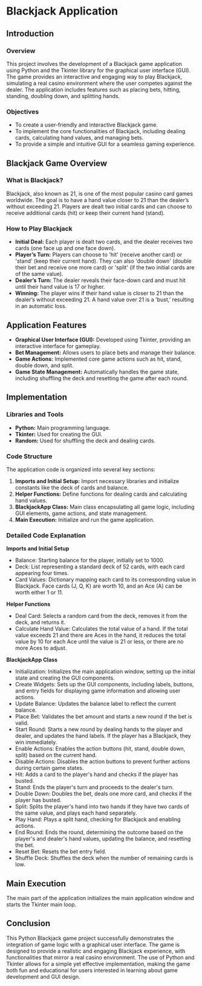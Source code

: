 # Blackjack Application

## Introduction

### Overview

This project involves the development of a Blackjack game application using Python and the Tkinter library for the graphical user interface (GUI). The game provides an interactive and engaging way to play Blackjack, simulating a real casino environment where the user competes against the dealer. The application includes features such as placing bets, hitting, standing, doubling down, and splitting hands.

### Objectives

- To create a user-friendly and interactive Blackjack game.
- To implement the core functionalities of Blackjack, including dealing cards, calculating hand values, and managing bets.
- To provide a simple and intuitive GUI for a seamless gaming experience.

## Blackjack Game Overview

### What is Blackjack?

Blackjack, also known as 21, is one of the most popular casino card games worldwide. The goal is to have a hand value closer to 21 than the dealer’s without exceeding 21. Players are dealt two initial cards and can choose to receive additional cards (hit) or keep their current hand (stand).

### How to Play Blackjack

- **Initial Deal:** Each player is dealt two cards, and the dealer receives two cards (one face up and one face down).
- **Player’s Turn:** Players can choose to 'hit' (receive another card) or 'stand' (keep their current hand). They can also 'double down' (double their bet and receive one more card) or 'split' (if the two initial cards are of the same value).
- **Dealer’s Turn:** The dealer reveals their face-down card and must hit until their hand value is 17 or higher.
- **Winning:** The player wins if their hand value is closer to 21 than the dealer’s without exceeding 21. A hand value over 21 is a 'bust,' resulting in an automatic loss.

## Application Features

- **Graphical User Interface (GUI):** Developed using Tkinter, providing an interactive interface for gameplay.
- **Bet Management:** Allows users to place bets and manage their balance.
- **Game Actions:** Implemented core game actions such as hit, stand, double down, and split.
- **Game State Management:** Automatically handles the game state, including shuffling the deck and resetting the game after each round.

## Implementation

### Libraries and Tools

- **Python:** Main programming language.
- **Tkinter:** Used for creating the GUI.
- **Random:** Used for shuffling the deck and dealing cards.

### Code Structure

The application code is organized into several key sections:

1. **Imports and Initial Setup:** Import necessary libraries and initialize constants like the deck of cards and balance.
2. **Helper Functions:** Define functions for dealing cards and calculating hand values.
3. **BlackjackApp Class:** Main class encapsulating all game logic, including GUI elements, game actions, and state management.
4. **Main Execution:** Initialize and run the game application.

### Detailed Code Explanation

**Imports and Initial Setup**

- Balance: Starting balance for the player, initially set to 1000.
- Deck: List representing a standard deck of 52 cards, with each card appearing four times.
- Card Values: Dictionary mapping each card to its corresponding value in Blackjack. Face cards (J, Q, K) are worth 10, and an Ace (A) can be worth either 1 or 11.

**Helper Functions**

- Deal Card: Selects a random card from the deck, removes it from the deck, and returns it.
- Calculate Hand Value: Calculates the total value of a hand. If the total value exceeds 21 and there are Aces in the hand, it reduces the total value by 10 for each Ace until the value is 21 or less, or there are no more Aces to adjust.

**BlackjackApp Class**

- Initialization: Initializes the main application window, setting up the initial state and creating the GUI components.
- Create Widgets: Sets up the GUI components, including labels, buttons, and entry fields for displaying game information and allowing user actions.
- Update Balance: Updates the balance label to reflect the current balance.
- Place Bet: Validates the bet amount and starts a new round if the bet is valid.
- Start Round: Starts a new round by dealing hands to the player and dealer, and updates the hand labels. If the player has a Blackjack, they win immediately.
- Enable Actions: Enables the action buttons (hit, stand, double down, split) based on the current hand.
- Disable Actions: Disables the action buttons to prevent further actions during certain game states.
- Hit: Adds a card to the player's hand and checks if the player has busted.
- Stand: Ends the player's turn and proceeds to the dealer's turn.
- Double Down: Doubles the bet, deals one more card, and checks if the player has busted.
- Split: Splits the player's hand into two hands if they have two cards of the same value, and plays each hand separately.
- Play Hand: Plays a split hand, checking for Blackjack and enabling actions.
- End Round: Ends the round, determining the outcome based on the player's and dealer's hand values, updating the balance, and resetting the bet.
- Reset Bet: Resets the bet entry field.
- Shuffle Deck: Shuffles the deck when the number of remaining cards is low.

## Main Execution

The main part of the application initializes the main application window and starts the Tkinter main loop.

## Conclusion

This Python Blackjack game project successfully demonstrates the integration of game logic with a graphical user interface. The game is designed to provide a realistic and engaging Blackjack experience, with functionalities that mirror a real casino environment. The use of Python and Tkinter allows for a simple yet effective implementation, making the game both fun and educational for users interested in learning about game development and GUI design.
